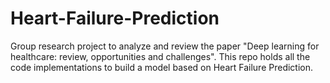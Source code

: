# Heart-Failure-Prediction
Group research project to analyze and review the paper "Deep learning for healthcare: review, opportunities and challenges". This repo holds all the code implementations to build a model based on Heart Failure Prediction.
